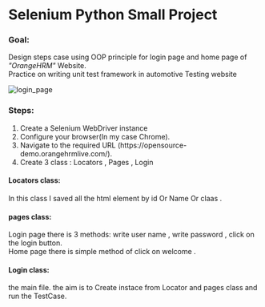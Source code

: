<h1>Selenium Python Small Project</h1>
<h3>Goal:</h3>
Design steps case using OOP principle for login page and home page of  <em>"OrangeHRM"</em>  Website.<br>
Practice on writing unit test framework in automotive Testing website

![login_page](https://user-images.githubusercontent.com/73124928/117574350-5da49a80-b0e5-11eb-867a-6181b930b234.png)
<h3>Steps:</h3>

<ol>
  <li>Create a Selenium WebDriver instance</li>
  <li>Configure your browser(In my case Chrome).</li>
  <li>Navigate to the required URL (https://opensource-demo.orangehrmlive.com/).</li>
  <li>Create 3 class : Locators , Pages , Login</li>
</ol>
<h4>Locators class:</h4>
In this class I saved all the html element by id Or Name Or claas . 
<h4>pages class:</h4>
Login page there is 3 methods: write user name , write password , click on the login button. <br>
Home page there is simple method of click on welcome .
<h4>Login class:</h4>
the main file. the aim is to Create instace from Locator and pages class and run the TestCase.

